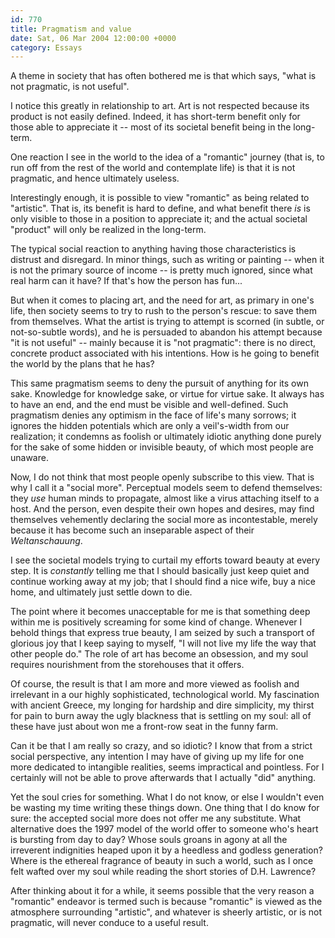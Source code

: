 ```yaml
---
id: 770
title: Pragmatism and value
date: Sat, 06 Mar 2004 12:00:00 +0000
category: Essays
---
```


A theme in society that has often bothered me is that which says, "what
is not pragmatic, is not useful".

I notice this greatly in relationship to art.  Art is not respected
because its product is not easily defined.  Indeed, it has short-term
benefit only for those able to appreciate it -- most of its societal
benefit being in the long-term.

One reaction I see in the world to the idea of a "romantic" journey
(that is, to run off from the rest of the world and contemplate life) is
that it is not pragmatic, and hence ultimately useless.

Interestingly enough, it is possible to view "romantic" as being related
to "artistic".  That is, its benefit is hard to define, and what benefit
there *is* is only visible to those in a position to appreciate it; and
the actual societal "product" will only be realized in the long-term.

The typical social reaction to anything having those characteristics is
distrust and disregard.  In minor things, such as writing or painting --
when it is not the primary source of income -- is pretty much ignored,
since what real harm can it have?  If that's how the person has fun...

But when it comes to placing art, and the need for art, as primary in
one's life, then society seems to try to rush to the person's rescue: to
save them from themselves.  What the artist is trying to attempt is
scorned (in subtle, or not-so-subtle words), and he is persuaded to
abandon his attempt because "it is not useful" -- mainly because it is
"not pragmatic": there is no direct, concrete product associated with
his intentions.  How is he going to benefit the world by the plans that
he has?

This same pragmatism seems to deny the pursuit of anything for its own
sake.  Knowledge for knowledge sake, or virtue for virtue sake.  It
always has to have an end, and the end must be visible and well-defined.
Such pragmatism denies any optimism in the face of life's many sorrows;
it ignores the hidden potentials which are only a veil's-width from our
realization; it condemns as foolish or ultimately idiotic anything done
purely for the sake of some hidden or invisible beauty, of which most
people are unaware.

Now, I do not think that most people openly subscribe to this view.
That is why I call it a "social more".  Perceptual models seem to defend
themselves: they *use* human minds to propagate, almost like a virus
attaching itself to a host.  And the person, even despite their own
hopes and desires, may find themselves vehemently declaring the social
more as incontestable, merely because it has become such an inseparable
aspect of their *Weltanschauung*.

I see the societal models trying to curtail my efforts toward beauty at
every step.  It is *constantly* telling me that I should basically just
keep quiet and continue working away at my job; that I should find a
nice wife, buy a nice home, and ultimately just settle down to die.

The point where it becomes unacceptable for me is that something deep
within me is positively screaming for some kind of change.  Whenever I
behold things that express true beauty, I am seized by such a transport
of glorious joy that I keep saying to myself, "I will not live my life
the way that other people do."  The role of art has become an obsession,
and my soul requires nourishment from the storehouses that it offers.

Of course, the result is that I am more and more viewed as foolish and
irrelevant in a our highly sophisticated, technological world.  My
fascination with ancient Greece, my longing for hardship and dire
simplicity, my thirst for pain to burn away the ugly blackness that is
settling on my soul: all of these have just about won me a front-row
seat in the funny farm.

Can it be that I am really so crazy, and so idiotic?  I know that from a
strict social perspective, any intention I may have of giving up my life
for one more dedicated to intangible realities, seems impractical and
pointless.  For I certainly will not be able to prove afterwards that I
actually "did" anything.

Yet the soul cries for something.  What I do not know, or else I
wouldn't even be wasting my time writing these things down.  One thing
that I do know for sure: the accepted social more does not offer me any
substitute.  What alternative does the 1997 model of the world offer to
someone who's heart is bursting from day to day?  Whose souls groans in
agony at all the irreverent indignities heaped upon it by a heedless and
godless generation?  Where is the ethereal fragrance of beauty in such a
world, such as I once felt wafted over my soul while reading the short
stories of D.H. Lawrence?

After thinking about it for a while, it seems possible that the very
reason a "romantic" endeavor is termed such is because "romantic" is
viewed as the atmosphere surrounding "artistic", and whatever is sheerly
artistic, or is not pragmatic, will never conduce to a useful result.


